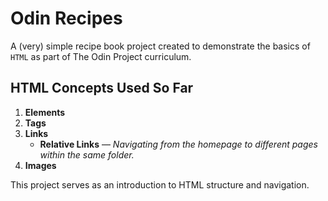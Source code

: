 # Odin Recipes

A (very) simple recipe book project created to demonstrate the basics of `HTML` as part of The Odin Project curriculum.

## HTML Concepts Used So Far
1. **Elements**
2. **Tags**
3. **Links**  
   - **Relative Links** — _Navigating from the homepage to different pages within the same folder._
4. **Images**

This project serves as an introduction to HTML structure and navigation.
